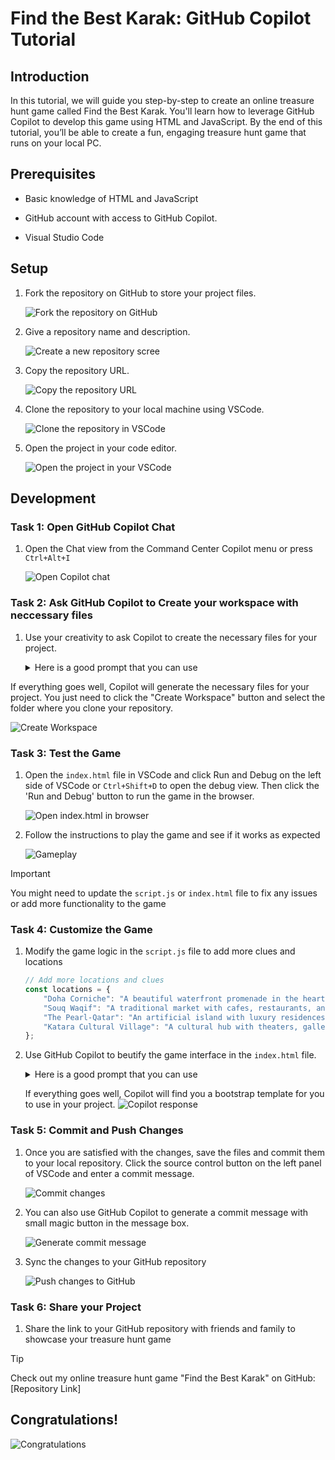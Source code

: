 # Find the Best Karak: GitHub Copilot Tutorial

## Introduction

 In this tutorial, we will guide you step-by-step to create an online treasure hunt game called Find the Best Karak. You'll learn how to leverage GitHub Copilot to develop this game using HTML and JavaScript. By the end of this tutorial, you’ll be able to create a fun, engaging treasure hunt game that runs on your local PC.

## Prerequisites

* Basic knowledge of HTML and JavaScript

* GitHub account with access to GitHub Copilot.

* Visual Studio Code

## Setup

1. Fork the repository on GitHub to store your project files.

    ![Fork the repository on GitHub](./Assets/image.png)

2. Give a repository name and description.

    ![Create a new repository scree](./Assets/image-1.png)

3. Copy the repository URL.

    ![Copy the repository URL](./Assets/image-2.png)

4. Clone the repository to your local machine using VSCode.

    ![Clone the repository in VSCode](./Assets/image-3.png)

5. Open the project in your code editor.

    ![Open the project in your VSCode](./Assets/image-4.png)

## Development

### Task 1: Open GitHub Copilot Chat

 1. Open the Chat view from the Command Center Copilot menu or press ```Ctrl+Alt+I```

    ![Open Copilot chat](./Assets/image-5.png)

### Task 2: Ask GitHub Copilot to Create your workspace with neccessary files

 1. Use your creativity to ask Copilot to create the necessary files for your project.

    <details>
        <summary>Here is a good prompt that you can use </summary>

        I'm creating a simple online treasure hunt game called "Find the Best Karak" using HTML and JavaScript. 
        The game will provide clues based on touristic places in Qatar, and the player will enter the name of the location to proceed.
        Please help me generate the basic HTML, JavaScript and CSS files needed for this game.
        The HTML file will include a heading, a paragraph to display clues, an input field for the player to enter the location, and a submit button. 
        The JavaScript file will contain the logic for generating clues and checking the player's input.

   </details>

If everything goes well, Copilot will generate the necessary files for your project. You just need to click the "Create Workspace" button and select the folder where you clone your repository.

   ![Create Workspace](./Assets/image-6.png)

### Task 3: Test the Game

 1. Open the `index.html` file in VSCode and click Run and Debug on the left side of VSCode or ```Ctrl+Shift+D``` to open the debug view. Then click the 'Run and Debug' button to run the game in the browser.

    ![Open index.html in browser](./Assets/image-7.png)

 2. Follow the instructions to play the game and see if it works as expected

    ![Gameplay](./Assets/image-8.png)

> [!IMPORTANT]  
> You might need to update the `script.js` or `index.html` file to fix any issues or add more functionality to the game

### Task 4: Customize the Game

 1. Modify the game logic in the `script.js` file to add more clues and locations

    ```javascript
    // Add more locations and clues
    const locations = {
        "Doha Corniche": "A beautiful waterfront promenade in the heart of Doha.",
        "Souq Waqif": "A traditional market with cafes, restaurants, and shops.",
        "The Pearl-Qatar": "An artificial island with luxury residences and shopping.",
        "Katara Cultural Village": "A cultural hub with theaters, galleries, and restaurants.",
    };
    ```

 2. Use GitHub Copilot to beutify the game interface in the `index.html` file.
      <details>
         <summary> Here is a good prompt that you can use </summary>

          I am looking for a bootstrap template for a website.  It should be a minimal and dark toned template. Can you find me one and share the link?
      </details>

      If everything goes well, Copilot will find you a bootstrap template for you to use in your project.
         ![Copilot response](./Assets/image-9.png)

### Task 5: Commit and Push Changes

   1. Once you are satisfied with the changes, save the files and commit them to your local repository. Click the source control button on the left panel of VSCode and enter a commit message.

      ![Commit changes](./Assets/image-10.png)

   2. You can also use GitHub Copilot to generate a commit message with small magic button in the message box.

      ![Generate commit message](./Assets/image-11.png)

   3. Sync the changes to your GitHub repository

      ![Push changes to GitHub](./Assets/image-12.png)

### Task 6: Share your Project

 1. Share the link to your GitHub repository with friends and family to showcase your treasure hunt game

   > [!TIP]
   > Check out my online treasure hunt game "Find the Best Karak" on GitHub: [Repository Link]

## Congratulations!
![Congratulations](./Assets/image-13.png)